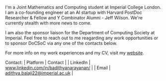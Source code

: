I'm a Joint Mathematics and Computing student at Imperial College London. I am a co-founding engineer at an AI startup with Harvard PostDoc Researcher & Fellow and Y Combinator Alumni - Jeff Wilson. We're currently stealth with more news to come.

I am also the sponsor liaison for the Department of Computing Society at Imperial. Feel free to reach out to me reagarding any work opportunities or to sponsor DoCSoC via any one of the contacts below.

For more info on my work experiences and my CV, visit my [website](adithyab.dev).

Contact:
| Platform | Contact |
| LinkedIn | www.linkedin.com/in/badithyanarayanan/ |
| Email | [adithya.balaji22@imperial.ac.uk](mailto:adithya.balaji22@imperial.ac.uk) |

